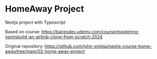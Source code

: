 # HomeAway Project

Nextjs project with Typescript

Based on course:
https://bairesdev.udemy.com/course/mastering-nextjsbuild-an-airbnb-clone-from-scratch-2024

Original repository:
https://github.com/john-smilga/nextjs-course-home-away/tree/main/02-home-away-project